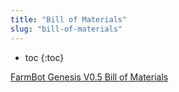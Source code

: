 ```yaml
---
title: "Bill of Materials"
slug: "bill-of-materials"
---
```


* toc
{:toc}


[FarmBot Genesis V0.5 Bill of Materials](https://docs.google.com/spreadsheets/d/1iO7t3bxonJ4nnvktLIJ4d4jvoCzWeY-phxkA6bLVHD8/pubhtml?widget=true&headers=false)


